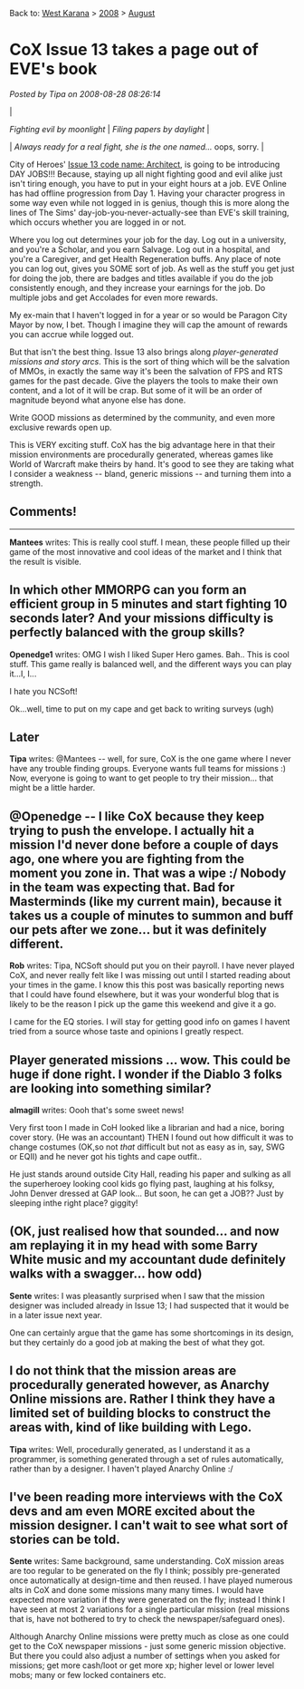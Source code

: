 Back to: [West Karana](/posts/westkarana.md) > [2008](/posts/2008/westkarana.md) > [August](./westkarana.md)
# CoX Issue 13 takes a page out of EVE's book

*Posted by Tipa on 2008-08-28 08:26:14*






|
 
*Fighting evil by moonlight* | 
*Filing papers by daylight* |


| *Always ready for a real fight, she is the one named...* oops, sorry. |



City of Heroes' [Issue 13 code name: Architect](http://www.cityofheroes.com/game_update13.html), is going to be introducing DAY JOBS!!! Because, staying up all night fighting good and evil alike just isn't tiring enough, you have to put in your eight hours at a job. EVE Online has had offline progression from Day 1. Having your character progress in some way even while not logged in is genius, though this is more along the lines of The Sims' day-job-you-never-actually-see than EVE's skill training, which occurs whether you are logged in or not.

Where you log out determines your job for the day. Log out in a university, and you're a Scholar, and you earn Salvage. Log out in a hospital, and you're a Caregiver, and get Health Regeneration buffs. Any place of note you can log out, gives you SOME sort of job. As well as the stuff you get just for doing the job, there are badges and titles available if you do the job consistently enough, and they increase your earnings for the job. Do multiple jobs and get Accolades for even more rewards.

My ex-main that I haven't logged in for a year or so would be Paragon City Mayor by now, I bet. Though I imagine they will cap the amount of rewards you can accrue while logged out.

But that isn't the best thing. Issue 13 also brings along *player-generated missions and story arcs*. This is the sort of thing which will be the salvation of MMOs, in exactly the same way it's been the salvation of FPS and RTS games for the past decade. Give the players the tools to make their own content, and a lot of it will be crap. But some of it will be an order of magnitude beyond what anyone else has done.

Write GOOD missions as determined by the community, and even more exclusive rewards open up.

This is VERY exciting stuff. CoX has the big advantage here in that their mission environments are procedurally generated, whereas games like World of Warcraft make theirs by hand. It's good to see they are taking what I consider a weakness -- bland, generic missions -- and turning them into a strength.


## Comments!
---
**Mantees** writes: This is really cool stuff.
I mean, these people filled up their game of the most innovative and cool ideas of the market and I think that the result is visible.

In which other MMORPG can you form an efficient group in 5 minutes and start fighting 10 seconds later? And your missions difficulty is perfectly balanced with the group skills?
---
**Openedge1** writes: OMG
 I wish I liked Super Hero games. Bah..
This is cool stuff.
This game really is balanced well, and the different ways you can play it...I, I...

I hate you NCSoft!

Ok...well, time to put on my cape and get back to writing surveys (ugh)

Later
---
**Tipa** writes: @Mantees -- well, for sure, CoX is the one game where I never have any trouble finding groups. Everyone wants full teams for missions :) Now, everyone is going to want to get people to try their mission... that might be a little harder.

@Openedge -- I like CoX because they keep trying to push the envelope. I actually hit a mission I'd never done before a couple of days ago, one where you are fighting from the moment you zone in. That was a wipe :/ Nobody in the team was expecting that. Bad for Masterminds (like my current main), because it takes us a couple of minutes to summon and buff our pets after we zone... but it was definitely different.
---
**Rob** writes: Tipa, NCSoft should put you on their payroll. I have never played CoX, and never really felt like I was missing out until I started reading about your times in the game. I know this this post was basically reporting news that I could have found elsewhere, but it was your wonderful blog that is likely to be the reason I pick up the game this weekend and give it a go. 

I came for the EQ stories. I will stay for getting good info on games I havent tried from a source whose taste and opinions I greatly respect.

Player generated missions ... wow. This could be huge if done right. I wonder if the Diablo 3 folks are looking into something similar?
---
**almagill** writes: Oooh that's some sweet news!

Very first toon I made in CoH looked like a librarian and had a nice, boring cover story. (He was an accountant)
THEN I found out how difficult it was to change costumes (OK,so not *that* difficult but not as easy as in, say, SWG or EQII) and he never got his tights and cape outfit..

He just stands around outside City Hall, reading his paper and sulking as all the superheroey looking cool kids go flying past, laughing at his folksy, John Denver dressed at GAP look... But soon, he can get a JOB?? Just by sleeping inthe right place? giggity!

(OK, just realised how that sounded... and now am replaying it in my head with some Barry White music and my accountant dude definitely walks with a swagger... how odd)
---
**Sente** writes: I was pleasantly surprised when I saw that the mission designer was included already in Issue 13; I had suspected that it would be in a later issue next year. 

One can certainly argue that the game has some shortcomings in its design, but they certainly do a good job at making the best of what they got. 

I do not think that the mission areas are procedurally generated however, as Anarchy Online missions are. Rather I think they have a limited set of building blocks to construct the areas with, kind of like building with Lego.
---
**Tipa** writes: Well, procedurally generated, as I understand it as a programmer, is something generated through a set of rules automatically, rather than by a designer. I haven't played Anarchy Online :/

I've been reading more interviews with the CoX devs and am even MORE excited about the mission designer. I can't wait to see what sort of stories can be told.
---
**Sente** writes: Same background, same understanding. 
CoX mission areas are too regular to be generated on the fly I think; possibly pre-generated once automatically at design-time and then reused. 
I have played numerous alts in CoX and done some missions many many times. I would have expected more variation if they were generated on the fly; instead I think I have seen at most 2 variations for a single particular mission (real missions that is, have not bothered to try to check the newspaper/safeguard ones).

Although Anarchy Online missions were pretty much as close as one could get to the CoX newspaper missions - just some generic mission objective. But there you could also adjust a number of settings when you asked for missions; get more cash/loot or get more xp; higher level or lower level mobs; many or few locked containers etc.
